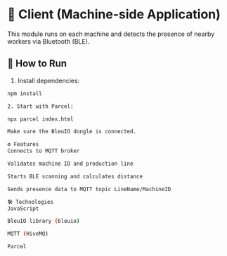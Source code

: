 # 📡 Client (Machine-side Application)

This module runs on each machine and detects the presence of nearby workers via Bluetooth (BLE).

## 🚀 How to Run

1. Install dependencies:
```bash
npm install

2. Start with Parcel:

npx parcel index.html

Make sure the BleuIO dongle is connected.

⚙️ Features
Connects to MQTT broker

Validates machine ID and production line

Starts BLE scanning and calculates distance

Sends presence data to MQTT topic LineName/MachineID

🛠️ Technologies
JavaScript

BleuIO library (bleuio)

MQTT (HiveMQ)

Parcel